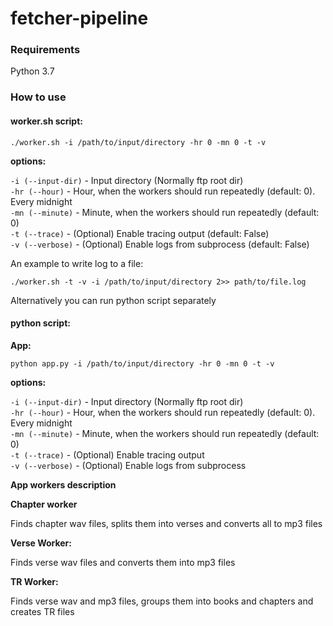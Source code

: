 # fetcher-pipeline

### Requirements

Python 3.7

### How to use  

#### worker.sh script:  

`./worker.sh -i /path/to/input/directory -hr 0 -mn 0 -t -v`  

**options:**  

`-i (--input-dir)` - Input directory (Normally ftp root dir)  
`-hr (--hour)` - Hour, when the workers should run repeatedly (default: 0). Every midnight  
`-mn (--minute)` - Minute, when the workers should run repeatedly (default: 0)  
`-t (--trace)` - (Optional) Enable tracing output (default: False)  
`-v (--verbose)` - (Optional) Enable logs from subprocess (default: False)  

An example to write log to a file:  

`./worker.sh -t -v -i /path/to/input/directory 2>> path/to/file.log`

Alternatively you can run python script separately  

#### python script:  

**App:**

`python app.py -i /path/to/input/directory -hr 0 -mn 0 -t -v`

**options:**  

`-i (--input-dir)` - Input directory (Normally ftp root dir)  
`-hr (--hour)` - Hour, when the workers should run repeatedly (default: 0). Every midnight  
`-mn (--minute)` - Minute, when the workers should run repeatedly (default: 0)  
`-t (--trace)` - (Optional) Enable tracing output  
`-v (--verbose)` - (Optional) Enable logs from subprocess  

**App workers description**

**Chapter worker**

Finds chapter wav files, splits them into verses and converts all to mp3 files  

**Verse Worker:**

Finds verse wav files and converts them into mp3 files  

**TR Worker:**

Finds verse wav and mp3 files, groups them into books and chapters and creates TR files  